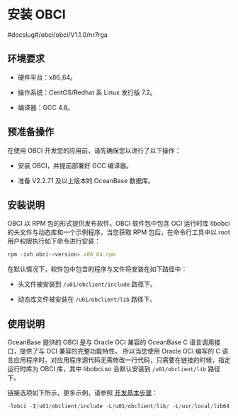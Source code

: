 安装 OBCI
============================

#docslug#/obci/obci/V1.1.0/nr7rga

环境要求
-------------

* 硬件平台：x86_64。

* 操作系统：CentOS/Redhat 系 Linux 发行版 7.2。

* 编译器：GCC 4.8。

预准备操作
--------------

在使用 OBCI 开发您的应用前，请先确保您以进行了以下操作：

* 安装 OBCI，并提前部署好 GCC 编译器。

* 准备 V2.2.71 及以上版本的 OceanBase 数据库。

安装说明
-------------

OBCI 以 RPM 包的形式提供发布软件。OBCI 软件包中包含 OCI 运行时库 libobci 的头文件与动态库和一个示例程序。当您获取 RPM 包后，在命令行工具中以 root 用户权限执行如下命令进行安装：

```javascript
rpm -ivh obci-<version>.x86_64.rpm
```

在默认情况下，软件包中包含的程序与文件将安装在如下路径中：

* 头文件被安装到 `/u01/obclient/include` 路径下。

* 动态库文件被安装在 `/u01/obclient/lib` 路径下。

使用说明
-------------

OceanBase 提供的 OBCI 是与 Oracle OCI 兼容的 OceanBase C 语言调用接口，提供了与 OCI 兼容的完整功能特性。 所以当您使用 Oracle OCI 编写的 C 语言应用程序时，对应用程序源代码无需修改一行代码，只需要在链接的时候，指定运行时库为 OBCI 库，其中 libobci.so 会默认安装到 `/u01/obclient/lib` 路径下。

链接选项如下所示，更多示例，请参照 [开发基本步骤](5.developer-guide/1.basic-steps-of-development.md)：

```javascript
-lobci -I/u01/obclient/include -L/u01/obclient/lib/ -L/usr/local/lib64
```
